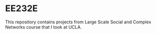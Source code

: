 # EE232E
This repository contains projects from Large Scale Social and Complex Networks course that I took at UCLA.
